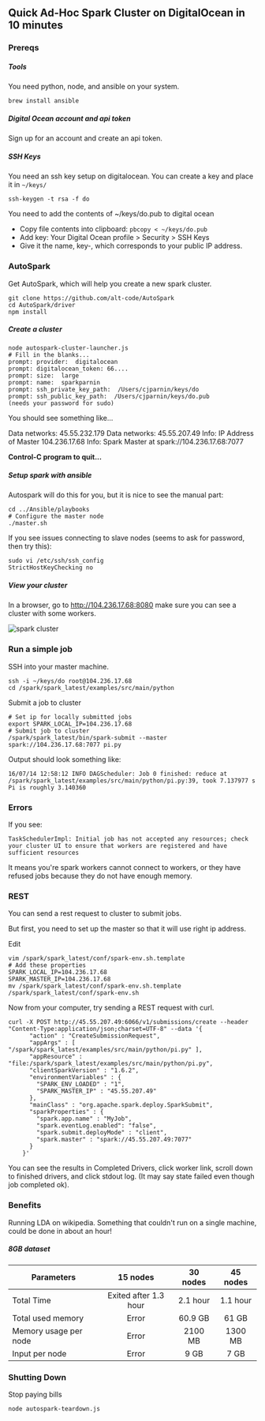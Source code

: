## Quick Ad-Hoc Spark Cluster on DigitalOcean in 10 minutes

### Prereqs

##### Tools

You need python, node, and ansible on your system.

```shell
brew install ansible
```

##### Digital Ocean account and api token

Sign up for an account and create an api token.

##### SSH Keys

You need an ssh key setup on digitalocean. You can create a key and place it in `~/keys/`

```shell
ssh-keygen -t rsa -f do
```

You need to add the contents of ~/keys/do.pub to digital ocean

* Copy file contents into clipboard: `pbcopy < ~/keys/do.pub`
* Add key: Your Digital Ocean profile > Security > SSH Keys
* Give it the name, key-<IP>, which corresponds to your public IP address.

### AutoSpark

Get AutoSpark, which will help you create a new spark cluster.

```shell
git clone https://github.com/alt-code/AutoSpark
cd AutoSpark/driver
npm install
```

##### Create a cluster

```
node autospark-cluster-launcher.js
# Fill in the blanks...
prompt: provider:  digitalocean
prompt: digitalocean_token: 66....
prompt: size:  large
prompt: name:  sparkparnin
prompt: ssh_private_key_path:  /Users/cjparnin/keys/do
prompt: ssh_public_key_path:  /Users/cjparnin/keys/do.pub
(needs your password for sudo)
```

You should see something like...

Data networks: 45.55.232.179
Data networks: 45.55.207.49
Info: IP Address of Master 104.236.17.68
Info: Spark Master at spark://104.236.17.68:7077

**Control-C program to quit...**

##### Setup spark with ansible

Autospark will do this for you, but it is nice to see the manual part:

```
cd ../Ansible/playbooks
# Configure the master node
./master.sh 
```

If you see issues connecting to slave nodes (seems to ask for password, then try this):

```
sudo vi /etc/ssh/ssh_config
StrictHostKeyChecking no
```

##### View your cluster

In a browser, go to http://104.236.17.68:8080 make sure you can see a cluster with some workers.

![spark cluster](https://cloud.githubusercontent.com/assets/742934/16849830/4c76afaa-49ca-11e6-83fc-4c0ee19a6a11.png)

### Run a simple job

SSH into your master machine.

```
ssh -i ~/keys/do root@104.236.17.68
cd /spark/spark_latest/examples/src/main/python
```

Submit a job to cluster
```
# Set ip for locally submitted jobs
export SPARK_LOCAL_IP=104.236.17.68
# Submit job to cluster
/spark/spark_latest/bin/spark-submit --master spark://104.236.17.68:7077 pi.py  
```

Output should look something like:
```
16/07/14 12:58:12 INFO DAGScheduler: Job 0 finished: reduce at /spark/spark_latest/examples/src/main/python/pi.py:39, took 7.137977 s
Pi is roughly 3.140360
```

### Errors

If you see:
```
TaskSchedulerImpl: Initial job has not accepted any resources; check your cluster UI to ensure that workers are registered and have sufficient resources
```

It means you're spark workers cannot connect to workers, or they have refused jobs because they do not have enough memory.


### REST

You can send a rest request to cluster to submit jobs.

But first, you need to set up the master so that it will use right ip address.

Edit 

```
vim /spark/spark_latest/conf/spark-env.sh.template
# Add these properties
SPARK_LOCAL_IP=104.236.17.68
SPARK_MASTER_IP=104.236.17.68
mv /spark/spark_latest/conf/spark-env.sh.template /spark/spark_latest/conf/spark-env.sh
```

Now from your computer, try sending a REST request with curl.

```shell
curl -X POST http://45.55.207.49:6066/v1/submissions/create --header "Content-Type:application/json;charset=UTF-8" --data '{
      "action" : "CreateSubmissionRequest",
      "appArgs" : [ "/spark/spark_latest/examples/src/main/python/pi.py" ],
      "appResource" : "file:/spark/spark_latest/examples/src/main/python/pi.py",
      "clientSparkVersion" : "1.6.2",
      "environmentVariables" : {
        "SPARK_ENV_LOADED" : "1",
        "SPARK_MASTER_IP" : "45.55.207.49"
      },
      "mainClass" : "org.apache.spark.deploy.SparkSubmit",
      "sparkProperties" : {
        "spark.app.name" : "MyJob",
        "spark.eventLog.enabled": "false",
        "spark.submit.deployMode" : "client",        
        "spark.master" : "spark://45.55.207.49:7077"
      }
    }'
```

You can see the results in Completed Drivers, click worker link, scroll down to finished drivers, and click stdout log. (It may say state failed even though job completed ok).

### Benefits

Running LDA on wikipedia. Something that couldn't run on a single machine, could be done in about an hour!

##### 8GB dataset
| Parameters     | 15 nodes | 30 nodes | 45 nodes | 
| ------------- |:-------------:|:-------------:|:-------------:|
| Total Time | Exited after 1.3 hour | 2.1 hour | 1.1 hour |
| Total used memory     | Error | 60.9 GB | 61 GB |
| Memory usage per node | Error | 2100 MB | 1300 MB |
| Input per node | Error | 9 GB | 7 GB | 

### Shutting Down

Stop paying bills

```shell
node autospark-teardown.js
```
